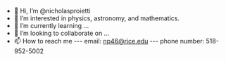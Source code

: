 - 👋 Hi, I’m @nicholasproietti
- 👀 I’m interested in physics, astronomy, and mathematics.
- 🌱 I’m currently learning ...
- 💞️ I’m looking to collaborate on ...
- 📫 How to reach me 
--- email: np46@rice.edu
--- phone number: 518-952-5002

<!---
nicholasproietti/nicholasproietti is a ✨ special ✨ repository because its `README.md` (this file) appears on your GitHub profile.
You can click the Preview link to take a look at your changes.
--->
